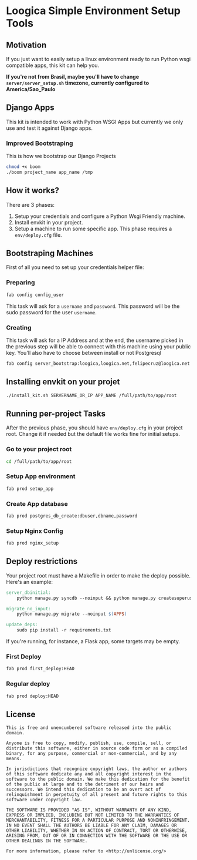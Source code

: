 # Loogica Simple Environment Setup Tools

## Motivation

If you just want to easily setup a linux environment ready to run
Python wsgi compatible apps, this kit can help you.

**If you're not from Brasil, maybe you'll have to change `server/server_setup.sh`
  timezone, currently configured to America/Sao_Paulo**

## Django Apps

This kit is intended to work with Python WSGI Apps but currently we only use and test it against
Django apps.

### Improved Bootstraping
This is how we bootstrap our Django Projects

```sh
chmod +x boom
./boom project_name app_name /tmp
```

## How it works?

There are 3 phases:

1. Setup your credentials and configure a Python Wsgi Friendly machine.
2. Install envkit in your project.
3. Setup a machine to run some specific app. This phase requires a `env/deploy.cfg` file.

## Bootstraping Machines

First of all you need to set up your credentials helper file:

### Preparing

```sh
fab config config_user
```

This task will ask for a `username` and `password`. This password will be the sudo password
for the user `username`.

### Creating 

This task will ask for a IP Address and at the end, the username picked in the previous
step will be able to connect with this machine using your public key. You'll also have
to choose between install or not Postgresql

```sh
fab config server_bootstrap:loogica,loogica.net,felipecruz@loogica.net
```

## Installing envkit on your projet

```sh
./install_kit.sh SERVERNAME_OR_IP APP_NAME /full/path/to/app/root
```

## Running per-project Tasks

After the previous phase, you should have `env/deploy.cfg` in your project root. Change
it if needed but the default file works fine for initial setups.

### Go to your project root

```sh
cd /full/path/to/app/root
```

### Setup App environment

```sh
fab prod setup_app
```

### Create App database

```sh
fab prod postgres_db_create:dbuser,dbname,password
```

### Setup Nginx Config

```sh
fab prod nginx_setup
```

## Deploy restrictions

Your project root must have a Makefile in order to make the deploy possible. Here's an example:

```Makefile
server_dbinitial:
	python manage.py syncdb --noinput && python manage.py createsuperuser --user admin --email admin@admin.com

migrate_no_input:
	python manage.py migrate --noinput $(APPS)

update_deps:
	sudo pip install -r requirements.txt
```

If you're running, for instance, a Flask app, some targets may be empty.

### First Deploy

```sh
fab prod first_deploy:HEAD
```

### Regular deploy

```sh
fab prod deploy:HEAD
```


## License

```
This is free and unencumbered software released into the public domain.

Anyone is free to copy, modify, publish, use, compile, sell, or
distribute this software, either in source code form or as a compiled
binary, for any purpose, commercial or non-commercial, and by any
means.

In jurisdictions that recognize copyright laws, the author or authors
of this software dedicate any and all copyright interest in the
software to the public domain. We make this dedication for the benefit
of the public at large and to the detriment of our heirs and
successors. We intend this dedication to be an overt act of
relinquishment in perpetuity of all present and future rights to this
software under copyright law.

THE SOFTWARE IS PROVIDED "AS IS", WITHOUT WARRANTY OF ANY KIND,
EXPRESS OR IMPLIED, INCLUDING BUT NOT LIMITED TO THE WARRANTIES OF
MERCHANTABILITY, FITNESS FOR A PARTICULAR PURPOSE AND NONINFRINGEMENT.
IN NO EVENT SHALL THE AUTHORS BE LIABLE FOR ANY CLAIM, DAMAGES OR
OTHER LIABILITY, WHETHER IN AN ACTION OF CONTRACT, TORT OR OTHERWISE,
ARISING FROM, OUT OF OR IN CONNECTION WITH THE SOFTWARE OR THE USE OR
OTHER DEALINGS IN THE SOFTWARE.

For more information, please refer to <http://unlicense.org/>
```
